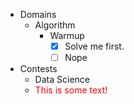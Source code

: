 + Domains
    + Algorithm
        + Warmup
            + [x] Solve me first.
            + [ ] Nope
+ Contests
    + Data Science
    + <font color="red">This is some text!</font>
